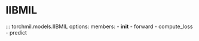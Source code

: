 # IIBMIL

::: torchmil.models.IIBMIL
    options:
        members:
            - __init__
            - forward
            - compute_loss
            - predict
